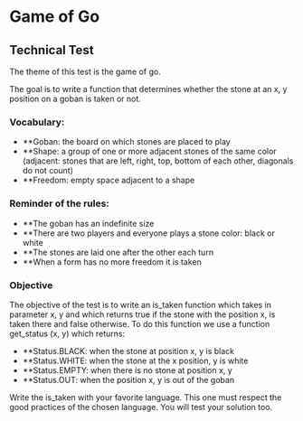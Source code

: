 # Game of Go

## Technical Test

The theme of this test is the game of go.

The goal is to write a function that determines whether the stone at an x, y position on a goban is taken or not.

### Vocabulary:

- **Goban: the board on which stones are placed to play
- **Shape: a group of one or more adjacent stones of the same color (adjacent: stones that are left, right, top, bottom of each other, diagonals do not count)
- **Freedom: empty space adjacent to a shape

### Reminder of the rules:

- **The goban has an indefinite size
- **There are two players and everyone plays a stone color: black or white
- **The stones are laid one after the other each turn
- **When a form has no more freedom it is taken

### Objective

The objective of the test is to write an is_taken function which takes in parameter x, y and which returns true if the stone with the position x, is taken there and false otherwise. To do this function we use a function get_status (x, y) which returns:

- **Status.BLACK: when the stone at position x, y is black
- **Status.WHITE: when the stone at the x position, y is white
- **Status.EMPTY: when there is no stone at position x, y
- **Status.OUT: when the position x, y is out of the goban

Write the is_taken with your favorite language. This one must respect the good practices of the chosen language. You will test your solution too.

